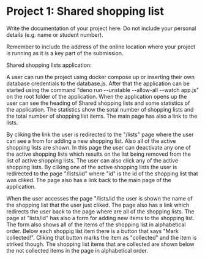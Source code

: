 # Project 1: Shared shopping list

Write the documentation of your project here. Do not include your personal
details (e.g. name or student number).

Remember to include the address of the online location where your project is
running as it is a key part of the submission.



Shared shopping lists application:

A user can run the project using docker compose up or inserting their own database credentials to the database.js. After that the application can be started using the command "deno run --unstable --allow-all --watch app.js" on the root folder of the application.
When the application opens up the user can see the heading of Shared shopping lists and some statistics of the application. The statistics show the sotal number of shopping lists and the total number of shopping list items. The main page has also a link to the lists.

By cliking the link the user is redirected to the "/lists" page where the user can see a from for adding a new shopping list. Also all of the active shopping lists are shown. In this page the user can deactivate any one of the active shopping lists which results on the list being removed from the list of active shopping lists. The user can also click any of the active shopping lists. By cliking one of the active shopping lists the user is redirected to the page "/lists/id" where "id" is the id of the shopping list that was cliked. The page also has a link back to the main page of the application.

When the user accesses the page "/lists/id the user is shown the name of the shopping list that the user just cliked. The page also has a link which redirects the user back to the page where are all of the shopping lists. The page at "lists/id" has also a form for adding new items to the shopping list. The form also shows all of the items of the shopping list in alphabetical order. Below each shoppig list item there is a button that says "Mark collected!". Cliking that button marks the item as "collected" and the item is striked though. The shopping list items that are collected are shown below the not collected items in the page in alphabetical order. 
